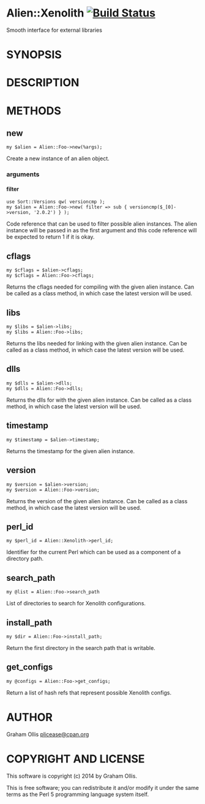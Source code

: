 # Alien::Xenolith [![Build Status](https://secure.travis-ci.org/plicease/Alien-Xenolith.png)](http://travis-ci.org/plicease/Alien-Xenolith)

Smooth interface for external libraries

# SYNOPSIS

# DESCRIPTION

# METHODS

## new

    my $alien = Alien::Foo->new(%args);

Create a new instance of an alien object.

### arguments

#### filter

    use Sort::Versions qw( versioncmp );
    my $alien = Alien::Foo->new( filter => sub { versioncmp($_[0]->version, '2.0.2') } );

Code reference that can be used to filter possible alien instances.
The alien instance will be passed in as the first argument and this
code reference will be expected to return 1 if it is okay.

## cflags

    my $cflags = $alien->cflags;
    my $cflags = Alien::Foo->cflags;

Returns the cflags needed for compiling with the given alien instance.  Can be called as a class method,
in which case the latest version will be used.

## libs

    my $libs = $alien->libs;
    my $libs = Alien::Foo->libs;

Returns the libs needed for linking with the given alien instance.  Can be called as a class method,
in which case the latest version will be used.

## dlls

    my $dlls = $alien->dlls;
    my $dlls = Alien::Foo->dlls;

Returns the dlls for with the given alien instance.  Can be called as a class method,
in which case the latest version will be used.

## timestamp

    my $timestamp = $alien->timestamp;

Returns the timestamp for the given alien instance.

## version

    my $version = $alien->version;
    my $version = Alien::Foo->version;

Returns the version of the given alien instance.  Can be called as a class method,
in which case the latest version will be used.

## perl\_id

    my $perl_id = Alien::Xenolith->perl_id;

Identifier for the current Perl which can be used as a component of a directory path.

## search\_path

    my @list = Alien::Foo->search_path

List of directories to search for Xenolith configurations.

## install\_path

    my $dir = Alien::Foo->install_path;

Return the first directory in the search path that is writable.

## get\_configs

    my @configs = Alien::Foo->get_configs;

Return a list of hash refs that represent possible Xenolith configs.

# AUTHOR

Graham Ollis <plicease@cpan.org>

# COPYRIGHT AND LICENSE

This software is copyright (c) 2014 by Graham Ollis.

This is free software; you can redistribute it and/or modify it under
the same terms as the Perl 5 programming language system itself.
